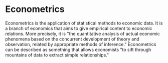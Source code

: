 # Econometrics

Econometrics is the application of statistical methods to economic data. It is a branch of economics that aims to give empirical content to economic relations. More precisely, it is "the quantitative analysis of actual economic phenomena based on the concurrent development of theory and observation, related by appropriate methods of inference." Econometrics can be described as something that allows economists "to sift through mountains of data to extract simple relationships."
